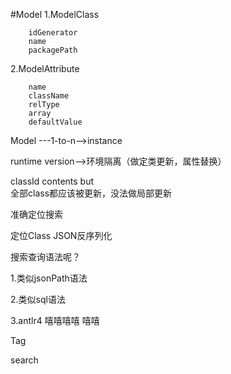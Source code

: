 #Model
1.ModelClass
````
    idGenerator
    name
    packagePath
````
    
2.ModelAttribute
````
    name
    className
    relType
    array
    defaultValue
````

Model ---1-to-n-->instance

runtime version-->环境隔离（做定类更新，属性替换）

classId contents 
but  
全部class都应该被更新，没法做局部更新

准确定位搜索

定位Class 
JSON反序列化


搜索查询语法呢？

1.类似jsonPath语法

2.类似sql语法

3.antlr4 嘻嘻嘻嘻 嘻嘻 


Tag 

search

